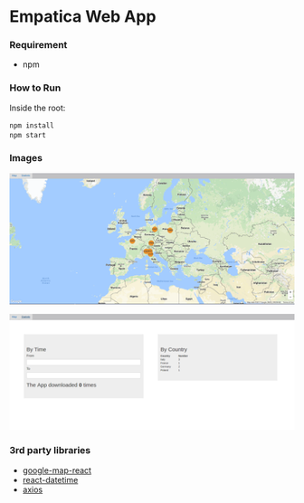 # Empatica Web App

### Requirement
- npm

### How to Run
Inside the root:

```bash
npm install
npm start
```

### Images
![alt text](https://github.com/farminf/empatica/blob/master/empatica-webapp/empatica-map.png?raw=true "Map page Image")

![alt text](https://github.com/farminf/empatica/blob/master/empatica-webapp/empatica-statistic.png?raw=true "statistic page Image")


### 3rd party libraries
- [google-map-react](https://github.com/istarkov/google-map-react)
- [react-datetime](https://github.com/YouCanBookMe/react-datetime)
- [axios](https://github.com/mzabriskie/axios)